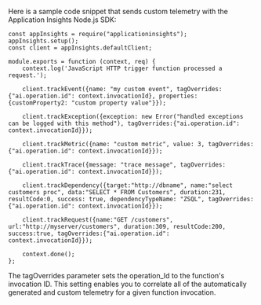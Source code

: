 Here is a sample code snippet that sends custom telemetry with the Application Insights Node.js SDK:

```
const appInsights = require("applicationinsights");
appInsights.setup();
const client = appInsights.defaultClient;

module.exports = function (context, req) {
    context.log('JavaScript HTTP trigger function processed a request.');

    client.trackEvent({name: "my custom event", tagOverrides:{"ai.operation.id": context.invocationId}, properties: {customProperty2: "custom property value"}});

    client.trackException({exception: new Error("handled exceptions can be logged with this method"), tagOverrides:{"ai.operation.id": context.invocationId}});

    client.trackMetric({name: "custom metric", value: 3, tagOverrides:{"ai.operation.id": context.invocationId}});

    client.trackTrace({message: "trace message", tagOverrides:{"ai.operation.id": context.invocationId}});

    client.trackDependency({target:"http://dbname", name:"select customers proc", data:"SELECT * FROM Customers", duration:231, resultCode:0, success: true, dependencyTypeName: "ZSQL", tagOverrides:{"ai.operation.id": context.invocationId}});

    client.trackRequest({name:"GET /customers", url:"http://myserver/customers", duration:309, resultCode:200, success:true, tagOverrides:{"ai.operation.id": context.invocationId}});

    context.done();
};
```

The tagOverrides parameter sets the operation_Id to the function's invocation ID. This setting enables you to correlate all of the automatically generated and custom telemetry for a given function invocation.

